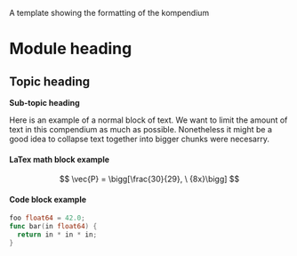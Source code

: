 
A template showing the formatting of the kompendium

# Module heading

## Topic heading

**Sub-topic heading**

Here is an example of a normal block of text. We want to limit the amount of text in this compendium as much as possible. Nonetheless it might be a good idea to collapse text together into bigger chunks were necesarry.

#### LaTex math block example

$$
\vec{P} = \bigg[\frac{30}{29}, \ {8x}\bigg]
$$

#### Code block example

```go
foo float64 = 42.0;
func bar(in float64) {
  return in * in * in;
}
```

